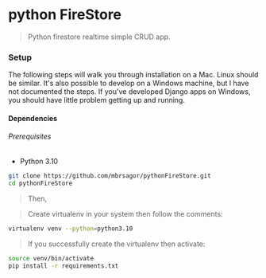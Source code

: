 # python FireStore

> Python firestore realtime simple CRUD app.

### Setup

The following steps will walk you through installation on a Mac. Linux should be similar.
It's also possible to develop on a Windows machine, but I have not documented the steps.
If you've developed Django apps on Windows, you should have little problem getting
up and running.

#### Dependencies
###### Prerequisites

- Python 3.10

```bash
git clone https://github.com/mbrsagor/pythonFireStore.git
cd pythonFireStore
```

> Then,

> Create virtualenv in your system then follow the comments:
```bash
virtualenv venv --python=python3.10
```

> If you successfully create the virtualenv then activate:
```bash
source venv/bin/activate
pip install -r requirements.txt
```
